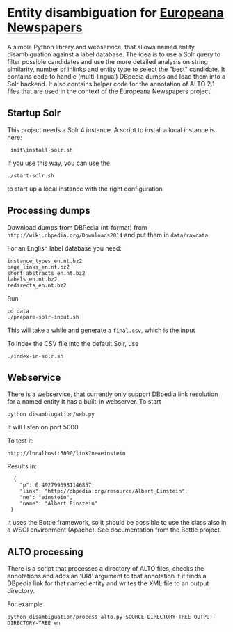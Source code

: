 # Entity disambiguation for [Europeana Newspapers](http://www.europeana-newspapers.eu/)

A simple Python library and webservice, that allows named entity disambiguation against a label database. 
The idea is to use a Solr query to filter possible candidates and use the more detailed analysis on string similarity, number of inlinks and entity type to select the "best" candidate.
It contains code to handle (multi-lingual) DBpedia dumps and load them into a Solr backend.
It also contains helper code for the annotation of ALTO 2.1 files that are used in the context of the Europeana Newspapers project.

## Startup Solr

This project needs a Solr 4 instance. A script to install a local instance is here:
```
 init\install-solr.sh
```

If you use this way, you can use the 
```
./start-solr.sh
```
to start up a local instance with the right configuration


## Processing dumps

Download dumps from DBPedia (nt-format) from `http://wiki.dbpedia.org/Downloads2014` and put them in `data/rawdata`


For an English label database you need:
```
instance_types_en.nt.bz2	
page_links_en.nt.bz2		
short_abstracts_en.nt.bz2
labels_en.nt.bz2		
redirects_en.nt.bz2
```

Run
```
cd data
./prepare-solr-input.sh
```

This will take a while and generate a `final.csv`, which is the input

To index the CSV file into the default Solr, use

```
./index-in-solr.sh 
```

## Webservice

There is a webservice, that currently only support DBpedia link resolution for a named entity
It has a built-in webserver. 
To start
```
python disambiugation/web.py
```

It will listen on port 5000

To test it:
```
http://localhost:5000/link?ne=einstein
```

Results in:
```
  {
	"p": 0.4927993981146857,
	"link": "http://dbpedia.org/resource/Albert_Einstein",
	"ne": "einstein",
	"name": "Albert Einstein"
 }
```

It uses the Bottle framework, so it should be possible to use the class also in a WSGI environment (Apache). See documentation from the Bottle project.

## ALTO processing 

There is a script that processes a directory of ALTO files, checks the annotations and adds an 'URI' argument to that annotation if it finds a DBpedia link for that named entity and writes the XML file to an output directory.

For example
```
python disambiguation/process-alto.py SOURCE-DIRECTORY-TREE OUTPUT-DIRECTORY-TREE en
```

